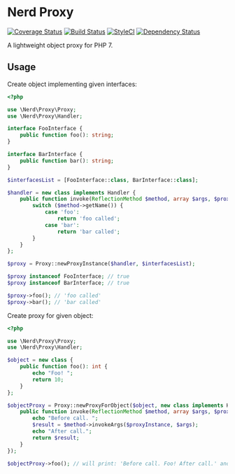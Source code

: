 # Nerd Proxy
[![Coverage Status](https://coveralls.io/repos/github/nerd-components/nerd-proxy/badge.svg?branch=master)](https://coveralls.io/github/nerd-components/nerd-proxy?branch=master)
[![Build Status](https://travis-ci.org/nerd-components/nerd-proxy.svg?branch=master)](https://travis-ci.org/nerd-components/nerd-proxy)
[![StyleCI](https://styleci.io/repos/93853528/shield?branch=master)](https://styleci.io/repos/93853528)
[![Dependency Status](https://www.versioneye.com/user/projects/593acd910fb24f003de0c7bc/badge.svg?style=flat-square)](https://www.versioneye.com/user/projects/593acd910fb24f003de0c7bc)

A lightweight object proxy for PHP 7.

## Usage
Create object implementing given interfaces:
```php
<?php

use \Nerd\Proxy\Proxy;
use \Nerd\Proxy\Handler;

interface FooInterface {
    public function foo(): string;
}

interface BarInterface {
    public function bar(): string;
}

$interfacesList = [FooInterface::class, BarInterface::class];

$handler = new class implements Handler {
    public function invoke(ReflectionMethod $method, array $args, $proxyInstance) {
        switch ($method->getName()) {
            case 'foo':
                return 'foo called';
            case 'bar':
                return 'bar called';
        }
    }
};

$proxy = Proxy::newProxyInstance($handler, $interfacesList);

$proxy instanceof FooInterface; // true
$proxy instanceof BarInterface; // true

$proxy->foo(); // 'foo called'
$proxy->bar(); // 'bar called'
```

Create proxy for given object:
```php
<?php

use \Nerd\Proxy\Proxy;
use \Nerd\Proxy\Handler;

$object = new class {
    public function foo(): int {
        echo "Foo! ";
        return 10;
    }
};

$objectProxy = Proxy::newProxyForObject($object, new class implements Handler {
    public function invoke(ReflectionMethod $method, array $args, $proxyInstance) {
        echo "Before call. ";
        $result = $method->invokeArgs($proxyInstance, $args);
        echo "After call.";
        return $result;
    }
});

$objectProxy->foo(); // will print: 'Before call. Foo! After call.' and then return 10 
```
